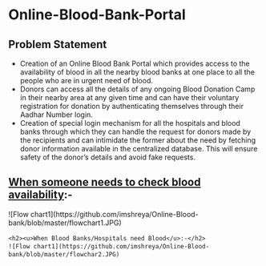 # Online-Blood-Bank-Portal
<html>
<body>
  <h2>Problem Statement</h2>
  <ul>
    <li>Creation of an Online Blood Bank Portal which provides access to the availability of blood in all the nearby blood banks at one place to all the people who are in urgent need of blood.</li>
    <li>Donors can access all the details of any ongoing Blood Donation Camp in their nearby area at any given time and can have their voluntary registration for donation by authenticating themselves through their Aadhar Number login.</li>
    <li>Creation of special login mechanism for all the hospitals and blood banks through which they can handle the request for donors made by the recipients and can intimidate the former about the need by fetching donor information available in the centralized database. This will ensure safety of the donor’s details and avoid fake requests.</li>
  </ul>
  <h2><u>When someone needs to check blood availability</u>:-</h2>
  ![Flow chart1](https://github.com/imshreya/Online-Blood-bank/blob/master/flowchart1.JPG)
   
    <h2><u>When Blood Banks/Hospitals need Blood</u>:-</h2>
    ![Flow chart1](https://github.com/imshreya/Online-Blood-bank/blob/master/flowchar2.JPG)
</body>
</html>
